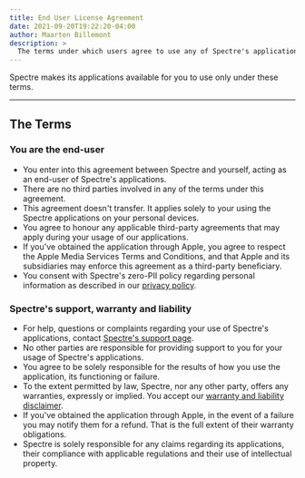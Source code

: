 ```yaml
---
title: End User License Agreement
date: 2021-09-20T19:22:20-04:00
author: Maarten Billemont
description: >
  The terms under which users agree to use any of Spectre's applications.
---
```


Spectre makes its applications available for you to use only under these terms.

---

## The Terms

### You are the end-user

- You enter into this agreement between Spectre and yourself, acting as an end-user of Spectre's applications.
- There are no third parties involved in any of the terms under this agreement.
- This agreement doesn't transfer. It applies solely to your using the Spectre applications on your personal devices.
- You agree to honour any applicable third-party agreements that may apply during your usage of our applications.
- If you've obtained the application through Apple, you agree to respect the Apple Media Services Terms and Conditions,
  and that Apple and its subsidiaries may enforce this agreement as a third-party beneficiary.
- You consent with Spectre's zero-PII policy regarding personal information as described in our [privacy policy](https://spectre.app/policy/privacy/).


### Spectre's support, warranty and liability

- For help, questions or complaints regarding your use of Spectre's applications, contact [Spectre's support page](https://support.spectre.app).
- No other parties are responsible for providing support to you for your usage of Spectre's applications.
- You agree to be solely responsible for the results of how you use the application, its functioning or failure.
- To the extent permitted by law, Spectre, nor any other party, offers any warranties, expressly or implied. You accept our [warranty and liability disclaimer](/policy/disclaimer/).
- If you've obtained the application through Apple, in the event of a failure you may notify them for a refund. That is the full extent of their warranty obligations.
- Spectre is solely responsible for any claims regarding its applications, their compliance with applicable regulations and their use of intellectual property.
